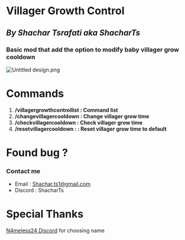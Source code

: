 # **Villager Growth Control**
## _**By Shachar Tsrafati aka ShacharTs**_
### **Basic mod that add the option to modify baby villager grow cooldown**

![Untitled design.png](..%2F..%2FDownloads%2FUntitled%20design.png)

**Commands**
======

1. **/villagergrowthcontrollist : Command list**
2. **/changevillagercooldown  : Change villager grow time**
3. **/checkvillagercooldown : Check villager grow time**
4. **/resetvillagercooldown : : Reset villager grow time to default**


# Found bug ?
### Contact me

* Email : Shachar.ts1@gmail.com
* Discord : ShacharTs

Special Thanks
=
[N4meless24 Discord](https://discord.com/invite/vuen7NYsCA) for choosing name
